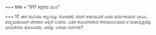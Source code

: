 +++
title = "017 ಕನ್ದೆರೆದು ಮುನಿ"

+++
17. ಈಗ ಮುನಿಯು ಕಣ್ಣುಬಿಟ್ಟು ನೋಡಿದರೆ, ನಮಗೆ ಅಪಾಯವಿದೆ ಎಂದು ಧರ್ಮರಾಯನು ಭಾವಿಸಿ, ತಮ್ಮಂದಿರೊಂದಿಗೆ ವೇಗವಾಗಿ ಅಲ್ಲಿಗೆ ಬಂದನು. ಬಹಳ ಕೊಂಬೆಗಳಿರುವ ಗಗನಚುಂಬಿಯಾದ  ಆ ಮಹಾವೃಕ್ಷವನ್ನು ಭೀಮಸೇನನು ತೋರಿಸಿದನು. ಅದನ್ನು ಏನೆಂದು ವರ್ಣಿಸಲಿ?